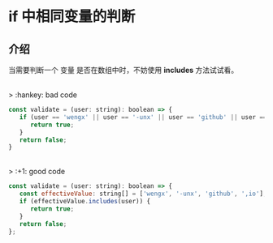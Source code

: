 # if 中相同变量的判断

## 介绍

当需要判断一个 变量 是否在数组中时，不妨使用 **includes** 方法试试看。

<br>
> :hankey: bad code

```javascript
const validate = (user: string): boolean => {
   if (user == 'wengx' || user == '-unx' || user == 'github' || user == '.io' ···) {
      return true;
   }
   return false;
}
```

<br>
> :+1: good code

```javascript
const validate = (user: string): boolean => {
   const effectiveValue: string[] = ['wengx', '-unx', 'github', ',io'];
   if (effectiveValue.includes(user)) {
      return true;
   }
   return false;
};
```
